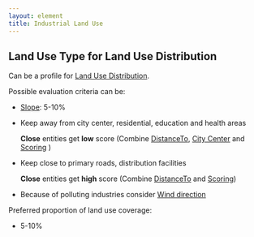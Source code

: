 ```yaml
---
layout: element
title: Industrial Land Use
---
```

## Land Use Type for Land Use Distribution

Can be a profile for [Land Use Distribution]().

Possible evaluation criteria can be:

* [Slope](): 5-10%
  
* Keep away from city center, residential, education and health areas
  
  **Close** entities get **low** score (Combine [DistanceTo](), [City Center]() and [Scoring]() )

* Keep close to primary roads, distribution facilities
  
  **Close** entities get **high** score (Combine [DistanceTo]() and [Scoring]())

* Because of polluting industries consider [Wind direction]()

Preferred proportion of land use coverage:

* 5-10%